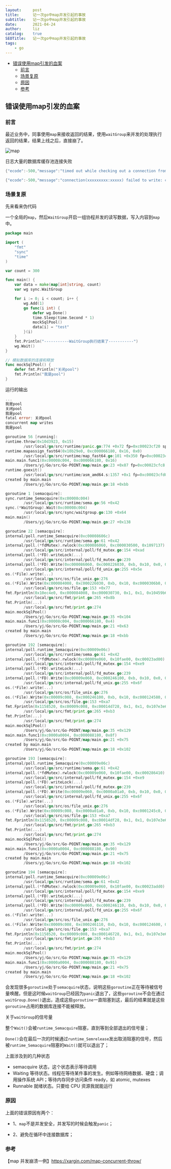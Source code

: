 ```yaml
---
layout:     post
title:      记一次go中map并发引起的事故
subtitle:   记一次go中map并发引起的事故
date:       2021-04-24
author:     liz
catalog:    true
SEOTitle:   记一次go中map并发引起的事故
tags:
    - go
---
```


<!-- START doctoc generated TOC please keep comment here to allow auto update -->
<!-- DON'T EDIT THIS SECTION, INSTEAD RE-RUN doctoc TO UPDATE -->


- [错误使用map引发的血案](#%E9%94%99%E8%AF%AF%E4%BD%BF%E7%94%A8map%E5%BC%95%E5%8F%91%E7%9A%84%E8%A1%80%E6%A1%88)
  - [前言](#%E5%89%8D%E8%A8%80)
  - [场景复原](#%E5%9C%BA%E6%99%AF%E5%A4%8D%E5%8E%9F)
  - [原因](#%E5%8E%9F%E5%9B%A0)
  - [参考](#%E5%8F%82%E8%80%83)

<!-- END doctoc generated TOC please keep comment here to allow auto update -->

## 错误使用map引发的血案

### 前言  

最近业务中，同事使用`map`来接收返回的结果，使用`waitGroup`来并发的处理执行返回的结果，结果上线之后，直接崩了。  

<img src="/img/golang/map_1.jpg"  alt="map" align=center />

日志大量的数据库缓存池连接失败

```go
{"ecode":-500,"message":"timed out while checking out a connection from connection pool"}

{"ecode":-500,"message":"connection(xxxxxxxxx:xxxxx) failed to write: context deadline exceeded"}
```

### 场景复原

先来看来伪代码  

一个全局的`map`，然后`WaitGroup`开启一组协程并发的读写数据，写入内容到`map`中。  

```go
package main

import (
	"fmt"
	"sync"
	"time"
)

var count = 300

func main() {
	var data = make(map[int]string, count)
	var wg sync.WaitGroup

	for i := 0; i < count; i++ {
		wg.Add(1)
		go func(i int) {
			defer wg.Done()
			time.Sleep(time.Second * 1)
			mockSqlPool()
			data[i] = "test"
		}(i)
	}
	fmt.Println("-----------WaitGroup执行结束了-----------")
	wg.Wait()
}

// 模拟数据库的连接和释放
func mockSqlPool() {
	defer fmt.Println("关闭pool")
	fmt.Println("我是pool")
}
```

运行的输出  

```go
...
我是pool
关闭pool
我是pool
fatal error: 关闭pool
concurrent map writes
我是pool

goroutine 56 [running]:
runtime.throw(0x10d3923, 0x15)
        /usr/local/go/src/runtime/panic.go:774 +0x72 fp=0xc00023cf20 sp=0xc00023cef0 pc=0x10298d2
runtime.mapassign_fast64(0x10b29e0, 0xc000066180, 0x16, 0x0)
        /usr/local/go/src/runtime/map_fast64.go:101 +0x350 fp=0xc00023cf60 sp=0xc00023cf20 pc=0x100f620
main.main.func1(0xc00008c004, 0xc000066180, 0x16)
        /Users/yj/Go/src/Go-POINT/map/main.go:23 +0x87 fp=0xc00023cfc8 sp=0xc00023cf60 pc=0x109a297
runtime.goexit()
        /usr/local/go/src/runtime/asm_amd64.s:1357 +0x1 fp=0xc00023cfd0 sp=0xc00023cfc8 pc=0x1053a51
created by main.main
        /Users/yj/Go/src/Go-POINT/map/main.go:18 +0xbb

goroutine 1 [semacquire]:
sync.runtime_Semacquire(0xc00008c004)
        /usr/local/go/src/runtime/sema.go:56 +0x42
sync.(*WaitGroup).Wait(0xc00008c004)
        /usr/local/go/src/sync/waitgroup.go:130 +0x64
main.main()
        /Users/yj/Go/src/Go-POINT/map/main.go:27 +0x138

goroutine 22 [semacquire]:
internal/poll.runtime_Semacquire(0xc00008606c)
        /usr/local/go/src/runtime/sema.go:61 +0x42
internal/poll.(*fdMutex).rwlock(0xc000086060, 0xc000030500, 0x1097137)
        /usr/local/go/src/internal/poll/fd_mutex.go:154 +0xad
internal/poll.(*FD).writeLock(...)
        /usr/local/go/src/internal/poll/fd_mutex.go:239
internal/poll.(*FD).Write(0xc000086060, 0xc000226030, 0xb, 0x10, 0x0, 0x0, 0x0)
        /usr/local/go/src/internal/poll/fd_unix.go:255 +0x5e
os.(*File).write(...)
        /usr/local/go/src/os/file_unix.go:276
os.(*File).Write(0xc000084008, 0xc000226030, 0xb, 0x10, 0xc0000306b0, 0x103d37e, 0xc00000c060)
        /usr/local/go/src/os/file.go:153 +0x77
fmt.Fprintln(0x10ec4e0, 0xc000084008, 0xc000030730, 0x1, 0x1, 0x10459b6, 0xc00000c060, 0x3)
        /usr/local/go/src/fmt/print.go:265 +0x8b
fmt.Println(...)
        /usr/local/go/src/fmt/print.go:274
main.mockSqlPool()
        /Users/yj/Go/src/Go-POINT/map/main.go:35 +0x104
main.main.func1(0xc00008c004, 0xc000066180, 0x4)
        /Users/yj/Go/src/Go-POINT/map/main.go:21 +0x63
created by main.main
        /Users/yj/Go/src/Go-POINT/map/main.go:18 +0xbb

goroutine 192 [semacquire]:
internal/poll.runtime_Semacquire(0xc00009e06c)
        /usr/local/go/src/runtime/sema.go:61 +0x42
internal/poll.(*fdMutex).rwlock(0xc00009e060, 0x10fae00, 0xc00023ad00)
        /usr/local/go/src/internal/poll/fd_mutex.go:154 +0xe9
internal/poll.(*FD).writeLock(...)
        /usr/local/go/src/internal/poll/fd_mutex.go:239
internal/poll.(*FD).Write(0xc00009e060, 0xc000246100, 0xb, 0x10, 0x0, 0x0, 0x0)
        /usr/local/go/src/internal/poll/fd_unix.go:255 +0x6f
os.(*File).write(...)
        /usr/local/go/src/os/file_unix.go:276
os.(*File).Write(0xc00009c008, 0xc000246100, 0xb, 0x10, 0xc000124580, 0x40, 0x0)
        /usr/local/go/src/os/file.go:153 +0xa7
fmt.Fprintln(0x1158520, 0xc00009c008, 0xc00014d728, 0x1, 0x1, 0x107e3e6, 0xc0000d8100, 0x16)
        /usr/local/go/src/fmt/print.go:265 +0xb3
fmt.Println(...)
        /usr/local/go/src/fmt/print.go:274
main.mockSqlPool()
        /Users/yj/Go/src/Go-POINT/map/main.go:35 +0x129
main.main.func1(0xc0000a0004, 0xc000088180, 0x8f)
        /Users/yj/Go/src/Go-POINT/map/main.go:21 +0x75
created by main.main
        /Users/yj/Go/src/Go-POINT/map/main.go:18 +0x102

goroutine 193 [semacquire]:
internal/poll.runtime_Semacquire(0xc00009e06c)
        /usr/local/go/src/runtime/sema.go:61 +0x42
internal/poll.(*fdMutex).rwlock(0xc00009e060, 0x10fae00, 0xc000286410)
        /usr/local/go/src/internal/poll/fd_mutex.go:154 +0xe9
internal/poll.(*FD).writeLock(...)
        /usr/local/go/src/internal/poll/fd_mutex.go:239
internal/poll.(*FD).Write(0xc00009e060, 0xc0000a01a0, 0xb, 0x10, 0x0, 0x0, 0x0)
        /usr/local/go/src/internal/poll/fd_unix.go:255 +0x6f
os.(*File).write(...)
        /usr/local/go/src/os/file_unix.go:276
os.(*File).Write(0xc00009c008, 0xc0000a01a0, 0xb, 0x10, 0xc0001245c0, 0x40, 0x0)
        /usr/local/go/src/os/file.go:153 +0xa7
fmt.Fprintln(0x1158520, 0xc00009c008, 0xc00014df28, 0x1, 0x1, 0x107e3e6, 0xc0000d8100, 0x17)
        /usr/local/go/src/fmt/print.go:265 +0xb3
fmt.Println(...)
        /usr/local/go/src/fmt/print.go:274
main.mockSqlPool()
        /Users/yj/Go/src/Go-POINT/map/main.go:35 +0x129
main.main.func1(0xc0000a0004, 0xc000088180, 0x90)
        /Users/yj/Go/src/Go-POINT/map/main.go:21 +0x75
created by main.main
        /Users/yj/Go/src/Go-POINT/map/main.go:18 +0x102

goroutine 194 [semacquire]:
internal/poll.runtime_Semacquire(0xc00009e06c)
        /usr/local/go/src/runtime/sema.go:61 +0x42
internal/poll.(*fdMutex).rwlock(0xc00009e060, 0x10fae00, 0xc00023add0)
        /usr/local/go/src/internal/poll/fd_mutex.go:154 +0xe9
internal/poll.(*FD).writeLock(...)
        /usr/local/go/src/internal/poll/fd_mutex.go:239
internal/poll.(*FD).Write(0xc00009e060, 0xc000246110, 0xb, 0x10, 0x0, 0x0, 0x0)
        /usr/local/go/src/internal/poll/fd_unix.go:255 +0x6f
os.(*File).write(...)
        /usr/local/go/src/os/file_unix.go:276
os.(*File).Write(0xc00009c008, 0xc000246110, 0xb, 0x10, 0xc000124600, 0x40, 0x0)
        /usr/local/go/src/os/file.go:153 +0xa7
fmt.Fprintln(0x1158520, 0xc00009c008, 0xc000146728, 0x1, 0x1, 0x107e3e6, 0xc0000d8100, 0x18)
        /usr/local/go/src/fmt/print.go:265 +0xb3
fmt.Println(...)
        /usr/local/go/src/fmt/print.go:274
main.mockSqlPool()
        /Users/yj/Go/src/Go-POINT/map/main.go:35 +0x129
main.main.func1(0xc0000a0004, 0xc000088180, 0x91)
        /Users/yj/Go/src/Go-POINT/map/main.go:21 +0x75
created by main.main
        /Users/yj/Go/src/Go-POINT/map/main.go:18 +0x102

```

会发现很多`goroutine`处于`semacquire`状态，说明这些`goroutine`正在等待被信号量唤醒。但是这时候`waitGroup`已经因为`panic`退出了，这些`goroutine`不会在通过`waitGroup.Done()`退出，造成这些`goroutine`一直阻塞到这，最后的结果就是这些`goroutine`占用的数据库连接不能被释放。  

关于`waitGroup`的信号量  

整个`Wait()`会被`runtime_Semacquire`阻塞，直到等到全部退出的信号量；

`Done()`会在最后一次的时候通过`runtime_Semrelease`发出取消阻塞的信号，然后被`runtime_Semacquire`阻塞的`Wait()`就可以退出了；  

上面涉及到的几种状态  

- semacquire 状态，这个状态表示等待调用  
- Waiting 等待状态。线程在等待某件事的发生。例如等待网络数据、硬盘；调用操作系统 API；等待内存同步访问条件 ready，如 atomic, mutexes
- Runnable 就绪状态。只要给 CPU 资源我就能运行

### 原因

上面的错误原因有两个：  

- 1、`map`不是并发安全，并发写的时候会触发`panic`；  

- 2、避免在循环中连接数据库； 

### 参考

【map 并发崩溃一例】https://xargin.com/map-concurrent-throw/  